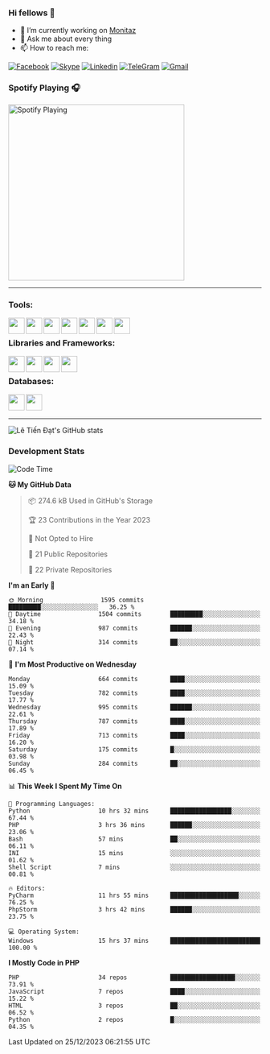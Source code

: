 ### Hi fellows 👋
- 🔭 I’m currently working on [Monitaz](https://monitaz.com/)
- 💬 Ask me about every thing
- 📫 How to reach me:

[![Facebook](https://img.shields.io/badge/Facebook-0000FF?logo=facebook&logoColor=white)](https://www.facebook.com/le.dat155)
[![Skype](https://img.shields.io/badge/Skype-blue?logo=skype&logoColor=white)](https://join.skype.com/invite/lr2sd8ZndbWr)
[![Linkedin](https://img.shields.io/badge/LinkedIn-0A66C2?logo=linkedin)](https://www.linkedin.com/in/ti%E1%BA%BFn-%C4%91%E1%BA%A1t-l%C3%AA-ba267a232/)
[![TeleGram](https://img.shields.io/badge/telegram-EF0EFF?logo=telegram)](https://t.me/subibi1505)
[![Gmail](https://img.shields.io/badge/Gmail-green?logo=gmail)](mailto:tiendat15599.dev@gmail.com)

### Spotify Playing 🎧
[<img src="https://tiendat-spotify.vercel.app/api/spotify" alt="Spotify Playing" width="350" />](https://open.spotify.com/user/21wi7t5t4zyugx5mgetrdo7xa)

---

### Tools:
<img align='left' height="32" width="32" src="https://upload.wikimedia.org/wikipedia/commons/thumb/c/c9/PhpStorm_Icon.svg/2048px-PhpStorm_Icon.svg.png">
<img align='left' height="32" width="32" src="https://upload.wikimedia.org/wikipedia/commons/thumb/1/1d/PyCharm_Icon.svg/1200px-PyCharm_Icon.svg.png">
<img align='left' height="32" width="32" src="https://cdn2.iconfinder.com/data/icons/pack1-baco-flurry-icons-style/512/XAMPP.png">
<img align='left' height="32" width="32" src="https://www.docker.com/wp-content/uploads/2022/03/vertical-logo-monochromatic.png">
<img align='left' height="32" width="32" src="https://www.mamp.info/images/icons/mamp-pro.png">
<img align='left' height="32" width="32" src="https://www.puttygen.com/wp-content/uploads/2019/05/Termius.png">
<img align='left' height="32" width="32" src="https://1475031.s21i.faiusr.com/4/1/ABUIABAEGAAg3dWc8AUoq7a8hAIwgAg4gAg.png">
<br>

### Libraries and Frameworks:
<img align='left' height="32" width="32" src="https://i0.wp.com/phocode.com/wp-content/uploads/2019/11/scrapyLogo.png?fit=300%2C300&ssl=1&w=640">
<img align='left' height="32" width="32" src="https://upload.wikimedia.org/wikipedia/commons/thumb/9/9a/Laravel.svg/985px-Laravel.svg.png">
<img align='left' height="32" width="32" src="https://cdn.worldvectorlogo.com/logos/codeigniter.svg">
<img align='left' height="32" width="32" src="https://upload.wikimedia.org/wikipedia/commons/thumb/e/ea/Zend-framework.svg/2560px-Zend-framework.svg.png">
<br>

### Databases:
<img align='left' height="32" width="32" src="https://download.logo.wine/logo/MySQL/MySQL-Logo.wine.png">
<img align='left' height="32" width="32" src="https://seeklogo.com/images/E/elasticsearch-logo-C75C4578EC-seeklogo.com.png">

<br>
<br>

---
![Lê Tiến Đạt's GitHub stats](https://github-readme-stats.vercel.app/api?username=tiendat15599&show_icons=true&count_private=true&theme=tokyonight)
### Development Stats


<!--START_SECTION:waka-->
![Code Time](http://img.shields.io/badge/Code%20Time-829%20hrs%2026%20mins-blue)

**🐱 My GitHub Data** 

> 📦 274.6 kB Used in GitHub's Storage 
 > 
> 🏆 23 Contributions in the Year 2023
 > 
> 🚫 Not Opted to Hire
 > 
> 📜 21 Public Repositories 
 > 
> 🔑 22 Private Repositories 
 > 
**I'm an Early 🐤** 

```text
🌞 Morning                1595 commits        █████████░░░░░░░░░░░░░░░░   36.25 % 
🌆 Daytime                1504 commits        █████████░░░░░░░░░░░░░░░░   34.18 % 
🌃 Evening                987 commits         ██████░░░░░░░░░░░░░░░░░░░   22.43 % 
🌙 Night                  314 commits         ██░░░░░░░░░░░░░░░░░░░░░░░   07.14 % 
```
📅 **I'm Most Productive on Wednesday** 

```text
Monday                   664 commits         ████░░░░░░░░░░░░░░░░░░░░░   15.09 % 
Tuesday                  782 commits         ████░░░░░░░░░░░░░░░░░░░░░   17.77 % 
Wednesday                995 commits         ██████░░░░░░░░░░░░░░░░░░░   22.61 % 
Thursday                 787 commits         ████░░░░░░░░░░░░░░░░░░░░░   17.89 % 
Friday                   713 commits         ████░░░░░░░░░░░░░░░░░░░░░   16.20 % 
Saturday                 175 commits         █░░░░░░░░░░░░░░░░░░░░░░░░   03.98 % 
Sunday                   284 commits         ██░░░░░░░░░░░░░░░░░░░░░░░   06.45 % 
```


📊 **This Week I Spent My Time On** 

```text
💬 Programming Languages: 
Python                   10 hrs 32 mins      █████████████████░░░░░░░░   67.44 % 
PHP                      3 hrs 36 mins       ██████░░░░░░░░░░░░░░░░░░░   23.06 % 
Bash                     57 mins             ██░░░░░░░░░░░░░░░░░░░░░░░   06.11 % 
INI                      15 mins             ░░░░░░░░░░░░░░░░░░░░░░░░░   01.62 % 
Shell Script             7 mins              ░░░░░░░░░░░░░░░░░░░░░░░░░   00.81 % 

🔥 Editors: 
PyCharm                  11 hrs 55 mins      ███████████████████░░░░░░   76.25 % 
PhpStorm                 3 hrs 42 mins       ██████░░░░░░░░░░░░░░░░░░░   23.75 % 

💻 Operating System: 
Windows                  15 hrs 37 mins      █████████████████████████   100.00 % 
```

**I Mostly Code in PHP** 

```text
PHP                      34 repos            ██████████████████░░░░░░░   73.91 % 
JavaScript               7 repos             ████░░░░░░░░░░░░░░░░░░░░░   15.22 % 
HTML                     3 repos             ██░░░░░░░░░░░░░░░░░░░░░░░   06.52 % 
Python                   2 repos             █░░░░░░░░░░░░░░░░░░░░░░░░   04.35 % 
```




 Last Updated on 25/12/2023 06:21:55 UTC
<!--END_SECTION:waka-->
